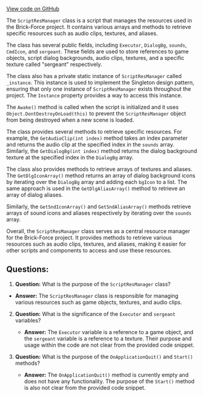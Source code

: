 [View code on GitHub](https://github.com/TieHaxJan/Brick-Force/Assembly-CSharp\ScriptResManager.cs)

The `ScriptResManager` class is a script that manages the resources used in the Brick-Force project. It contains various arrays and methods to retrieve specific resources such as audio clips, textures, and aliases.

The class has several public fields, including `Executor`, `DialogBg`, `sounds`, `CmdIcon`, and `sergeant`. These fields are used to store references to game objects, script dialog backgrounds, audio clips, textures, and a specific texture called "sergeant" respectively.

The class also has a private static instance of `ScriptResManager` called `_instance`. This instance is used to implement the Singleton design pattern, ensuring that only one instance of `ScriptResManager` exists throughout the project. The `Instance` property provides a way to access this instance.

The `Awake()` method is called when the script is initialized and it uses `Object.DontDestroyOnLoad(this)` to prevent the `ScriptResManager` object from being destroyed when a new scene is loaded.

The class provides several methods to retrieve specific resources. For example, the `GetAudioClip(int index)` method takes an index parameter and returns the audio clip at the specified index in the `sounds` array. Similarly, the `GetDialogBg(int index)` method returns the dialog background texture at the specified index in the `DialogBg` array.

The class also provides methods to retrieve arrays of textures and aliases. The `GetDlgIconArray()` method returns an array of dialog background icons by iterating over the `DialogBg` array and adding each `bgIcon` to a list. The same approach is used in the `GetDlgAliasArray()` method to retrieve an array of dialog aliases.

Similarly, the `GetSndIconArray()` and `GetSndAliasArray()` methods retrieve arrays of sound icons and aliases respectively by iterating over the `sounds` array.

Overall, the `ScriptResManager` class serves as a central resource manager for the Brick-Force project. It provides methods to retrieve various resources such as audio clips, textures, and aliases, making it easier for other scripts and components to access and use these resources.
## Questions: 
 1. **Question:** What is the purpose of the `ScriptResManager` class?
   - **Answer:** The `ScriptResManager` class is responsible for managing various resources such as game objects, textures, and audio clips.

2. **Question:** What is the significance of the `Executor` and `sergeant` variables?
   - **Answer:** The `Executor` variable is a reference to a game object, and the `sergeant` variable is a reference to a texture. Their purpose and usage within the code are not clear from the provided code snippet.

3. **Question:** What is the purpose of the `OnApplicationQuit()` and `Start()` methods?
   - **Answer:** The `OnApplicationQuit()` method is currently empty and does not have any functionality. The purpose of the `Start()` method is also not clear from the provided code snippet.